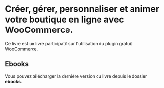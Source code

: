 # Créer, gérer, personnaliser et animer votre boutique en ligne avec WooCommerce.

Ce livre est un livre participatif sur l'utilisation du plugin gratuit WooCommerce.

## Ebooks

Vous pouvez télécharger la dernière version du livre depuis le dossier **ebooks**.
